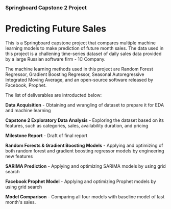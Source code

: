 ### Springboard Capstone 2 Project

# Predicting Future Sales

This is a Springboard capstone project that compares multiple machine learning models to make prediction of future month sales. The data used in this project is a challening time-series dataset of daily sales data provided by a large Russian software firm - 1C Company.

The machine learning methods used in this project are Random Forest Regressor, Gradient Boosting Regressor, Seasonal Autoregressive Integrated Moving Average, and an open-source software released by Facebook, Prophet.

The list of deliverables are introducted below:

**Data Acquisition** - Obtaining and wrangling of dataset to prepare it for EDA and machine learning

**Capstone 2 Exploratory Data Analysis** - Exploring the dataset based on its features, such as categories, sales, availability 
duration, and pricing

**Milestone Report** - Draft of final report

**Random Forests & Gradient Boosting Models** - Applying and optimizing of both random forest and gradient boosting regressor models by engineering new features

**SARIMA Prediction** - Applying and optimizing SARIMA models by using grid search

**Facebook Prophet Model** - Applying and optimizing Prophet models by using grid search

**Model Comparison** - Comparing all four models with baseline model of last month's sales.
